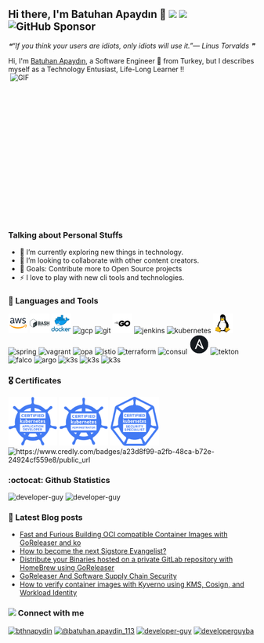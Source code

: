 ## Hi there, I'm Batuhan Apaydın 👋 ![](https://komarev.com/ghpvc/?username=developer-guy&color=green&&style=flat)  [![](https://img.shields.io/static/v1?label=Sponsor&message=%E2%9D%A4&logo=GitHub&color=%23fe8e86)](https://github.com/sponsors/developer-guy) ![GitHub Sponsor](https://img.shields.io/github/sponsors/developer-guy?label=Sponsor&logo=GitHub)



<!--STARTS_HERE_QUOTE_README-->
<i>❝“If you think your users are idiots, only idiots will use it.”— Linus Torvalds   ❞</i>
<!--ENDS_HERE_QUOTE_README-->

Hi, I'm [Batuhan Apaydın](https://linkedin.com/in/bthnapydin), a Software Engineer 🚀 from Turkey, but I describes myself as a Technology Entusiast, Life-Long Learner !! 
<img align="right" alt="GIF" src="https://github.com/developer-guy/developer-guy/blob/master/code.gif?raw=true" width="500" height="320" />

### Talking about Personal Stuffs
- 🌱 I’m currently exploring new things in technology.
- 👯 I’m looking to collaborate with other content creators.
- 🥅 Goals: Contribute more to Open Source projects
- ⚡ I love to play with new cli tools and technologies.

### 🧰 Languages and Tools
<p align="left"><img src="https://github.com/github/explore/raw/main/topics/aws/aws.png" alt="aws" width="40" height="40"/> <img src="https://github.com/github/explore/raw/main/topics/bash/bash.png" alt="bash" width="40" height="40"/> <img src="https://github.com/github/explore/raw/main/topics/docker/docker.png" alt="docker" width="40" height="40"/> <img src="https://www.vectorlogo.zone/logos/google_cloud/google_cloud-icon.svg" alt="gcp" width="40" height="40"/> <img src="https://www.vectorlogo.zone/logos/git-scm/git-scm-icon.svg" alt="git" width="40" height="40"/> <img src="https://github.com/github/explore/raw/main/topics/go/go.png" alt="go" width="40" height="40"/> <img src="https://www.vectorlogo.zone/logos/jenkins/jenkins-icon.svg" alt="jenkins" width="40" height="40"/> <img src="https://www.vectorlogo.zone/logos/kubernetes/kubernetes-icon.svg" alt="kubernetes" width="40" height="40"/> <img src="https://github.com/github/explore/raw/main/topics/linux/linux.png" alt="linux" width="40" height="40"/> <img src="https://www.vectorlogo.zone/logos/springio/springio-icon.svg" alt="spring" width="40" height="40"/> <img src="https://www.vectorlogo.zone/logos/vagrantup/vagrantup-icon.svg" alt="vagrant" width="40" height="40"/> <img src="https://camo.githubusercontent.com/aee47673482ae9337b1a495f7e747d35e55f4a3081e5cd65768e65686f6f2de4/68747470733a2f2f7777772e766563746f726c6f676f2e7a6f6e652f6c6f676f732f6f70656e706f6c6963796167656e742f6f70656e706f6c6963796167656e742d617232312e737667" alt="opa" width="40" height="40"/> <img src="https://camo.githubusercontent.com/bd5b74426b7087fe4c8568458993dfff11001c3b9f0a2483e1da43650cbe0672/68747470733a2f2f7777772e766563746f726c6f676f2e7a6f6e652f6c6f676f732f697374696f696f2f697374696f696f2d69636f6e2e737667" alt="istio" width="40" height="40"/> <img src="https://camo.githubusercontent.com/d13e208052a3e9d83243cd804635e60e4a238c43a86ce1bc6aea249c39c67709/68747470733a2f2f7777772e766563746f726c6f676f2e7a6f6e652f6c6f676f732f7465727261666f726d696f2f7465727261666f726d696f2d617232312e737667" alt="terraform" width="40" height="40"/> <img src="https://camo.githubusercontent.com/2d750a7a1cae7f8d5f8a3a6d5cb6c63c1fe80a17794dd79800a86a4881ce900c/68747470733a2f2f7777772e766563746f726c6f676f2e7a6f6e652f6c6f676f732f636f6e73756c696f2f636f6e73756c696f2d617232312e737667" alt="consul" width="40" height="40"/> <img src="https://github.com/github/explore/raw/main/topics/ansible/ansible.png" alt="ansible" width="40" height="40"/> <img src="https://tekton.dev/images/tekton-horizontal-color.png" alt="tekton" width="90" height="40"/> <img src="https://cncf-branding.netlify.app/img/projects/falco/icon/color/falco-icon-color.png" alt="falco" width="40" height="40"/> <img src="https://cncf-branding.netlify.app/img/projects/argo/icon/color/argo-icon-color.png" alt="argo" width="40" height="40"/> <img src="https://cncf-branding.netlify.app/img/projects/k3s/icon/color/k3s-icon-color.png" alt="k3s" width="40" height="40"/> <img src="https://cncf-branding.netlify.app/img/projects/notary/icon/color/notary-icon-color.png" alt="k3s" width="40" height="40"/> <img src="https://cncf-branding.netlify.app/img/projects/helm/icon/color/helm-icon-color.png" alt="k3s" width="40" height="40"/>
</p>

### 🎖 Certificates
<p align="left"><img src="https://raw.githubusercontent.com/cncf/artwork/master/other/ckad/color/kubernetes-ckad-color.png" alt="https://www.credly.com/badges/349777de-9673-444f-a05e-2dbb770768c3/public_url" width="100" height="100"/> 
<img src="https://raw.githubusercontent.com/cncf/artwork/master/other/cka/color/kubernetes-cka-color.png" alt="https://www.credly.com/badges/e2ba7704-b6ba-46e0-914a-b3bbb3f58cc6/public_url" width="100" height="100"/>
 <img src="https://raw.githubusercontent.com/cncf/artwork/master/other/kss/color/kubernetes-security-specialist-color.png" alt="[https://www.credly.com/badges/e2ba7704-b6ba-46e0-914a-b3bbb3f58cc6/public_url](https://www.credly.com/badges/79c34054-2204-42d5-bf86-b3b42e9b4c04)" width="100" height="100"/> 
 <img src="https://images.credly.com/size/340x340/images/41c70194-555c-4245-b3f0-921425b8010e/image.png" alt="https://www.credly.com/badges/a23d8f99-a2fb-48ca-b72e-24924cf559e8/public_url" width="100" height="100" />
</p>


### :octocat: Github Statistics
<p align="left">
<img  src="https://github-readme-stats.vercel.app/api?username=developer-guy&show_icons=true&theme=radical" alt="developer-guy" width="480" height="180" />
<img src="https://github-readme-stats.vercel.app/api/top-langs/?username=developer-guy&layout=compact&hide=html&theme=radical" alt="developer-guy"/>
</p>


### :card_index: Latest Blog posts
<!-- BLOG-POST-LIST:START -->
- [Fast and Furious Building OCI compatible Container Images with GoReleaser and ko](https://blog.goreleaser.com/fast-and-furious-building-oci-compatible-container-images-with-goreleaser-and-ko-77d9378c4130?source=rss-57d794f14ac9------2)
- [How to become the next Sigstore Evangelist?](https://medium.com/sigstore/how-to-become-the-next-sigstore-evangelist-9303ed297e54?source=rss-57d794f14ac9------2)
- [Distribute your Binaries hosted on a private GitLab repository with HomeBrew using GoReleaser](https://medium.com/trendyol-tech/distribute-your-binaries-hosted-on-a-private-gitlab-repository-with-homebrew-using-goreleaser-56c8fb5a61fe?source=rss-57d794f14ac9------2)
- [GoReleaser And Software Supply Chain Security](https://blog.goreleaser.com/goreleaser-and-software-supply-chain-security-e8917b26924b?source=rss-57d794f14ac9------2)
- [How to verify container images with Kyverno using KMS, Cosign, and Workload Identity](https://medium.com/sigstore/how-to-verify-container-images-with-kyverno-using-kms-cosign-and-workload-identity-1e07d2b85061?source=rss-57d794f14ac9------2)
<!-- BLOG-POST-LIST:END -->

### <img src="https://media.giphy.com/media/LnQjpWaON8nhr21vNW/giphy.gif" height="32"></img> Connect with me 
<a href="https://linkedin.com/in/bthnapydin" target="blank"><img align="center" src="https://img.shields.io/badge/linkedin-%230077B5.svg?&style=for-the-badge&logo=linkedin&logoColor=white" alt="bthnapydin" /></a>
<a href="https://batuhan-apaydin-11378.medium.com" target="blank"><img align="center" src="https://img.shields.io/badge/medium-%2312100E.svg?&style=for-the-badge&logo=medium&logoColor=white" alt="@batuhan.apaydin_113" /></a>
<a href="https://dev.to/developerguy" target="blank"><img align="center" src="https://img.shields.io/badge/dev.to-0A0A0A?style=for-the-badge&logo=dev.to&logoColor=white" alt="developer-guy" /></a>
<a href="https://twitter.com/developerguyba" target="blank"><img align="center" src="https://img.shields.io/badge/Twitter-1DA1F2?style=for-the-badge&logo=twitter&logoColor=white" alt="developerguyba" /></a>

